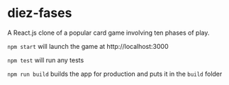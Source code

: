 # diez-fases
A React.js clone of a popular card game involving ten phases of play.

`npm start` will launch the game at http://localhost:3000

`npm test` will run any tests

`npm run build` builds the app for production and puts it in the `build` folder
